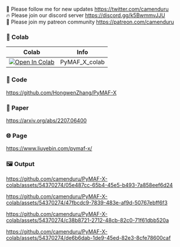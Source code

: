 🐣 Please follow me for new updates https://twitter.com/camenduru <br />
🔥 Please join our discord server https://discord.gg/k5BwmmvJJU <br />
🥳 Please join my patreon community https://patreon.com/camenduru <br />

### 🦒 Colab

| Colab | Info
| --- | --- |
[![Open In Colab](https://colab.research.google.com/assets/colab-badge.svg)](https://colab.research.google.com/github/camenduru/PyMAF-X-colab/blob/main/PyMAF_X_colab.ipynb) | PyMAF_X_colab

### 🧬 Code
https://github.com/HongwenZhang/PyMAF-X

### 📄 Paper
https://arxiv.org/abs/2207.06400

### 🌐 Page
https://www.liuyebin.com/pymaf-x/

### 🖼 Output

https://github.com/camenduru/PyMAF-X-colab/assets/54370274/05e487cc-65b4-45e5-b493-7a858eef6d24

https://github.com/camenduru/PyMAF-X-colab/assets/54370274/47fbcdc9-7839-483e-af9d-50767ebff6f3

https://github.com/camenduru/PyMAF-X-colab/assets/54370274/c38b8721-2712-48cb-82c0-71f61dbb520a

https://github.com/camenduru/PyMAF-X-colab/assets/54370274/de6b6dab-1de9-45ed-82e3-8cfe78600caf
